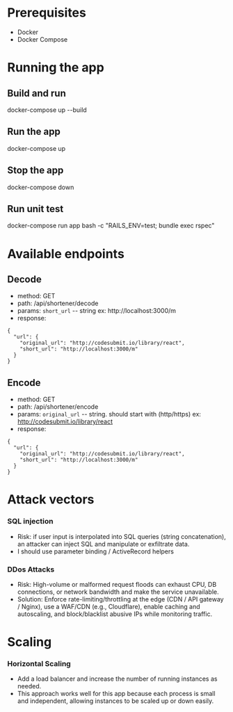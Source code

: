 # Prerequisites
* Docker
* Docker Compose

# Running the app

## Build and run
docker-compose up --build

## Run the app
docker-compose up

## Stop the app
docker-compose down

## Run unit test
docker-compose run app bash -c "RAILS_ENV=test;  bundle exec rspec"

# Available endpoints
## Decode
* method: GET
* path: /api/shortener/decode
* params: `short_url` -- string ex: http://localhost:3000/m
* response:
```
{
  "url": {
    "original_url": "http://codesubmit.io/library/react",
    "short_url": "http://localhost:3000/m"
  }
}
```
## Encode
* method: GET
* path: /api/shortener/encode
* params: `original_url` -- string. should start with (http/https) ex: http://codesubmit.io/library/react
* response:
```
{
  "url": {
    "original_url": "http://codesubmit.io/library/react",
    "short_url": "http://localhost:3000/m"
  }
}
```

# Attack vectors
### SQL injection 
* Risk: if user input is interpolated into SQL queries (string concatenation), an attacker can inject SQL and manipulate or exfiltrate data.
* I should use parameter binding / ActiveRecord helpers
### DDos Attacks
* Risk: High-volume or malformed request floods can exhaust CPU, DB connections, or network bandwidth and make the service unavailable.
* Solution: Enforce rate-limiting/throttling at the edge (CDN / API gateway / Nginx), use a WAF/CDN (e.g., Cloudflare), enable caching and autoscaling, and block/blacklist abusive IPs while monitoring traffic.

# Scaling
### Horizontal Scaling
* Add a load balancer and increase the number of running instances as needed.
* This approach works well for this app because each process is small and independent, allowing instances to be scaled up or down easily.
